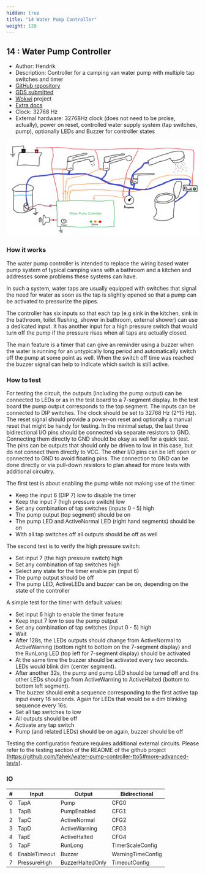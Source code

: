 ```yaml
---
hidden: true
title: "14 Water Pump Controller"
weight: 128
---
```


## 14 : Water Pump Controller

* Author: Hendrik
* Description: Controller for a camping van water pump with multiple tap switches and timer
* [GitHub repository](https://github.com/fahek/water-pump-controller-tto5)
* [GDS submitted](https://github.com/fahek/water-pump-controller-tto5/actions/runs/6751210513)
* [Wokwi](https://wokwi.com/projects/380005495431181313) project
* [Extra docs](https://github.com/fahek/water-pump-controller-tto5/blob/main/README.md)
* Clock: 32768 Hz
* External hardware: 32768Hz clock (does not need to be prcise, actually), power on reset, controlled water supply system (tap switches, pump), optionally LEDs and Buzzer for controller states

![picture](images/picture.png)

### How it works

The water pump controller is intended to replace the wiring based water pump system of typical camping vans with a bathroom
and a kitchen and addresses some problems these systems can have.

In such a system, water taps are usually equipped with switches that signal the need for water as soon as the tap is slightly
opened so that a pump can be activated to pressurize the pipes.

The controller has six inputs so that each tap (e.g sink in the kitchen, sink in the bathroom, toilet flushing, shower in
bathroom, external shower) can use a dedicated input. It has another input for a high pressure switch that
would turn off the pump if the pressure rises when all taps are actually closed.

The main feature is a timer that can give an reminder using a buzzer when the water is running for an untypically long period
and automatically switch off the pump at some point as well. When the switch off time was reached the buzzer signal can help to
indicate which switch is still active.


### How to test

For testing the circuit, the outputs (including the pump output) can be connected to LEDs or as in the test board
to a 7-segment display. In the test board the pump output corresponds to the top segment. The inputs can be connected
to DIP switches. The clock should be set to 32768 Hz (2^15 Hz). The reset signal should provide a power-on reset and
optionally a manual reset that might be handy for testing. In the minimal setup, the last three bidirectional I/O pins should be
connected via separate resistors to GND. Connecting them directly to GND should be okay as well for a quick test. The pins can be
outputs that should only be driven to low in this case, but do not connect them directly to VCC. The other I/O pins can be left
open or connected to GND to avoid floating pins. The connection to GND can be done directly or via pull-down resistors to plan
ahead for more tests with additional circuitry.

The first test is about enabling the pump while not making use of the timer:

- Keep the input 6 (DIP 7) low to disable the timer
- Keep the input 7 (high pressure switch) low
- Set any combination of tap switches (inputs 0 - 5) high
- The pump output (top segment) should be on
- The pump LED and ActiveNormal LED (right hand segments) should be on
- With all tap switches off all outputs should be off as well

The second test is to verify the high pressure switch:

- Set input 7 (the high pressure switch) high
- Set any combination of tap switches high
- Select any state for the timer enable pin (input 6)
- The pump output should be off
- The pump LED, ActiveLEDs and buzzer can be on, depending on the state of the controller

A simple test for the timer with default values:

- Set input 6 high to enable the timer feature
- Keep input 7 low to see the pump output
- Set any combination of tap switches (input 0 - 5) high
- Wait
- After 128s, the LEDs outputs should change from ActiveNormal to ActiveWarning
  (bottom right to bottom on the 7-segment display) and the RunLong LED (top left
  for 7-segment display) should be activated
- At the same time the buzzer should be activated every two seconds. LEDs would blink
  dim (center segment).
- After another 32s, the pump and pump LED should be turned off and the other LEDs should
  go from ActiveWarning to ActiveHalted (bottom to bottom left segment).
- The buzzer should emit a sequence corresponding to the first active tap input every 16
  seconds. Again for LEDs that would be a dim blinking sequence every 16s.
- Set all tap switches to low
- All outputs should be off
- Activate any tap switch
- Pump (and related LEDs) should be on again, buzzer should be off

Testing the configuration feature requires additional external circuits. Please refer to
the testing section of the README of the github project
(https://github.com/fahek/water-pump-controller-tto5#more-advanced-tests).


### IO

| # | Input        | Output       | Bidirectional      |
|---|--------------|--------------| -------------------|
| 0 | TapA  | Pump | CFG0 |
| 1 | TapB  | PumpEnabled | CFG1 |
| 2 | TapC  | ActiveNormal | CFG2 |
| 3 | TapD  | ActiveWarning | CFG3 |
| 4 | TapE  | ActiveHalted | CFG4 |
| 5 | TapF  | RunLong | TimerScaleConfig |
| 6 | EnableTimeout  | Buzzer | WarningTimeConfig |
| 7 | PressureHigh  | BuzzerHaltedOnly | TimeoutConfig |
